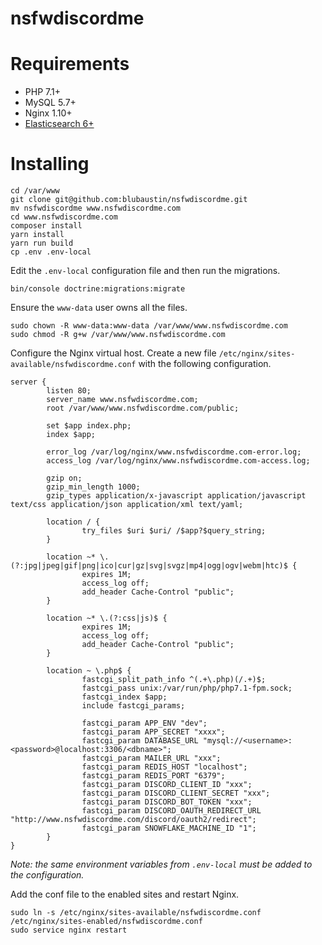 nsfwdiscordme
=============

# Requirements
* PHP 7.1+
* MySQL 5.7+
* Nginx 1.10+
* [Elasticsearch 6+](https://tecadmin.net/setup-elasticsearch-on-ubuntu/)

# Installing
```
cd /var/www
git clone git@github.com:blubaustin/nsfwdiscordme.git
mv nsfwdiscordme www.nsfwdiscordme.com
cd www.nsfwdiscordme.com
composer install
yarn install
yarn run build
cp .env .env-local
```

Edit the `.env-local` configuration file and then run the migrations.

```
bin/console doctrine:migrations:migrate
```

Ensure the `www-data` user owns all the files.

```
sudo chown -R www-data:www-data /var/www/www.nsfwdiscordme.com
sudo chmod -R g+w /var/www/www.nsfwdiscordme.com
```

Configure the Nginx virtual host. Create a new file `/etc/nginx/sites-available/nsfwdiscordme.conf` with the following configuration.

```
server {
        listen 80;
        server_name www.nsfwdiscordme.com;
        root /var/www/www.nsfwdiscordme.com/public;

        set $app index.php;
        index $app;

        error_log /var/log/nginx/www.nsfwdiscordme.com-error.log;
        access_log /var/log/nginx/www.nsfwdiscordme.com-access.log;

        gzip on;
        gzip_min_length 1000;
        gzip_types application/x-javascript application/javascript text/css application/json application/xml text/yaml;

        location / {
                try_files $uri $uri/ /$app?$query_string;
        }
        
        location ~* \.(?:jpg|jpeg|gif|png|ico|cur|gz|svg|svgz|mp4|ogg|ogv|webm|htc)$ {
                expires 1M;
                access_log off;
                add_header Cache-Control "public";
        }

        location ~* \.(?:css|js)$ {
                expires 1M;
                access_log off;
                add_header Cache-Control "public";
        }

        location ~ \.php$ {
                fastcgi_split_path_info ^(.+\.php)(/.+)$;
                fastcgi_pass unix:/var/run/php/php7.1-fpm.sock;
                fastcgi_index $app;
                include fastcgi_params;

                fastcgi_param APP_ENV "dev";
                fastcgi_param APP_SECRET "xxxx";
                fastcgi_param DATABASE_URL "mysql://<username>:<password>@localhost:3306/<dbname>";
                fastcgi_param MAILER_URL "xxx";
                fastcgi_param REDIS_HOST "localhost";
                fastcgi_param REDIS_PORT "6379";
                fastcgi_param DISCORD_CLIENT_ID "xxx";
                fastcgi_param DISCORD_CLIENT_SECRET "xxx";
                fastcgi_param DISCORD_BOT_TOKEN "xxx";
                fastcgi_param DISCORD_OAUTH_REDIRECT_URL "http://www.nsfwdiscordme.com/discord/oauth2/redirect";
                fastcgi_param SNOWFLAKE_MACHINE_ID "1";
        }
}

```

*Note: the same environment variables from `.env-local` must be added to the configuration.*

Add the conf file to the enabled sites and restart Nginx.

```
sudo ln -s /etc/nginx/sites-available/nsfwdiscordme.conf /etc/nginx/sites-enabled/nsfwdiscordme.conf
sudo service nginx restart
```
